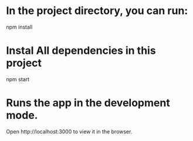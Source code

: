 # In the project directory, you can run:

npm install

# Instal All dependencies in this project

npm start

# Runs the app in the development mode.

Open http://localhost:3000 to view it in the browser.
